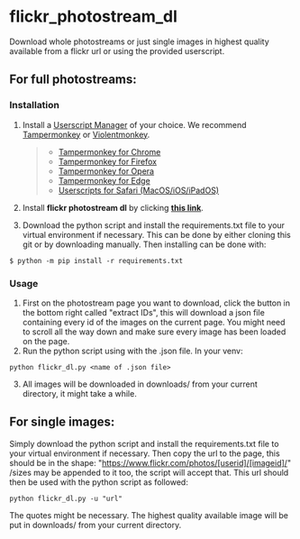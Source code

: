 # flickr_photostream_dl
Download whole photostreams or just single images in highest quality available from a flickr url or using the provided userscript.

## For full photostreams:

### Installation

1. Install a [Userscript Manager](https://en.wikipedia.org/wiki/Userscript_manager) of your choice. We recommend [Tampermonkey](https://www.tampermonkey.net/) or [Violentmonkey](https://violentmonkey.github.io/).
    > - [Tampermonkey for Chrome](https://chrome.google.com/webstore/detail/tampermonkey/dhdgffkkebhmkfjojejmpbldmpobfkfo)<br>
    > - [Tampermonkey for Firefox](https://addons.mozilla.org/en/firefox/addon/tampermonkey/)<br>
    > - [Tampermonkey for Opera](https://addons.opera.com/en/extensions/details/tampermonkey-beta/)<br>
    > - [Tampermonkey for Edge](https://microsoftedge.microsoft.com/addons/detail/tampermonkey/iikmkjmpaadaobahmlepeloendndfphd)<br>
    > - [Userscripts for Safari (MacOS/iOS/iPadOS)](https://apps.apple.com/us/app/userscripts/id1463298887)<br>

2. Install **flickr photostream dl** by clicking **[this link](https://gitinthebutt.ofafox.com/Mjokfox/flickr_photostream_dl/raw/branch/main/flickr_dl.user.js)**.

3. Download the python script and install the requirements.txt file to your virtual environment if necessary. This can be done by either cloning this git or by downloading manually. Then installing can be done with:
```
$ python -m pip install -r requirements.txt
```
### Usage
1. First on the photostream page you want to download, click the button in the bottom right called "extract IDs", this will download a json file containing every id of the images on the current page. You might need to scroll all the way down and make sure every image has been loaded on the page.
2. Run the python script using with the .json file. In your venv:
```
python flickr_dl.py <name of .json file>
```
3. All images will be downloaded in downloads/ from your current directory, it might take a while.

## For single images:
Simply download the python script and install the requirements.txt file to your virtual environment if necessary. Then copy the url to the page, this should be in the shape: "https://www.flickr.com/photos/[userid]/[imageid]/" /sizes may be appended to it too, the script will accept that. This url should then be used with the python script as followed:
```
python flickr_dl.py -u "url"
```
The quotes might be necessary.
The highest quality available image will be put in downloads/ from your current directory.